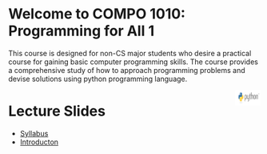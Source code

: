 # Welcome to COMPO 1010: Programming for All 1

This course is designed for non-CS major students who desire a practical course for gaining basic computer programming skills.
The course provides a comprehensive study of how to approach programming problems and devise solutions using python programming language.


<img align="right" width="10%" src="images/course-image.png">

# Lecture Slides
   +  [Syllabus](Slides/0.CourseSyllabus.pdf)
   +  [Introducton](Slides/1.Introduction.pdf)